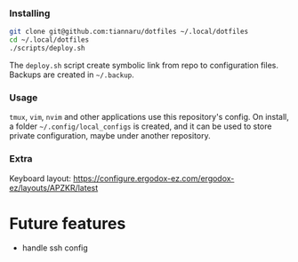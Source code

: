 ### Installing
```bash
git clone git@github.com:tiannaru/dotfiles ~/.local/dotfiles
cd ~/.local/dotfiles
./scripts/deploy.sh
```
The `deploy.sh` script create symbolic link from repo to configuration files.
Backups are created in `~/.backup`.

### Usage
`tmux`, `vim`, `nvim` and other applications use this repository's config.
On install, a folder `~/.config/local_configs` is created, and it can be used to 
store private configuration, maybe under another repository.

### Extra
Keyboard layout: https://configure.ergodox-ez.com/ergodox-ez/layouts/APZKR/latest

# Future features
- handle ssh config
